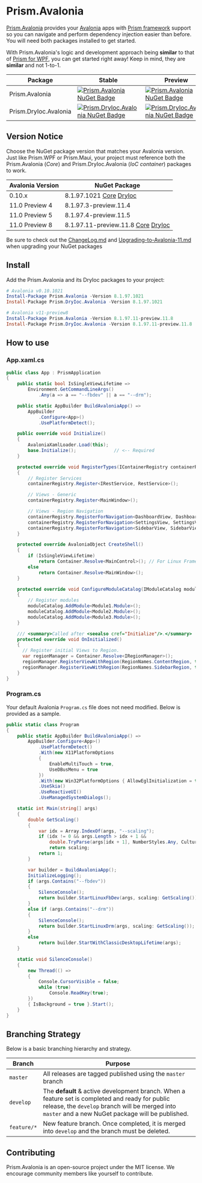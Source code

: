 # Prism.Avalonia

[Prism.Avalonia](https://github.com/AvaloniaCommunity/Prism.Avalonia) provides your [Avalonia](https://avaloniaui.net/) apps with [Prism framework](https://github.com/PrismLibrary/Prism) support so you can navigate and perform dependency injection easier than before.  You will need both packages installed to get started.

With Prism.Avalonia's logic and development approach being **similar** to that of [Prism for WPF](https://github.com/PrismLibrary/Prism/), you can get started right away! Keep in mind, they are **similar** and not 1-to-1.

| Package | Stable | Preview
|-|-|-|
| Prism.Avalonia | [![Prism.Avalonia NuGet Badge](https://buildstats.info/nuget/Prism.Avalonia?dWidth=70&includePreReleases=false)](https://www.nuget.org/packages/Prism.Avalonia/) | [![Prism.Avalonia NuGet Badge](https://buildstats.info/nuget/Prism.Avalonia?dWidth=70&includePreReleases=true)](https://www.nuget.org/packages/Prism.Avalonia/)
| Prism.DryIoc.Avalonia | [![Prism.DryIoc.Avalonia NuGet Badge](https://buildstats.info/nuget/Prism.DryIoc.Avalonia?dWidth=70&includePreReleases=false)](https://www.nuget.org/packages/Prism.DryIoc.Avalonia/) | [![Prism.DryIoc.Avalonia NuGet Badge](https://buildstats.info/nuget/Prism.DryIoc.Avalonia?dWidth=70&includePreReleases=true)](https://www.nuget.org/packages/Prism.DryIoc.Avalonia/)

## Version Notice

Choose the NuGet package version that matches your Avalonia version. Just like Prism.WPF or Prism.Maui, your project must reference both the Prism.Avalonia (_Core_) and Prism.DryIoc.Avalonia (_IoC container_) packages to work.

| Avalonia Version | NuGet Package |
|-|-|
| 0.10.x          | 8.1.97.1021 [Core](https://www.nuget.org/packages/Prism.Avalonia/8.1.97.1021) [DryIoc](https://www.nuget.org/packages/Prism.DryIoc.Avalonia/8.1.97.1021)
| 11.0 Preview 4  | 8.1.97.3-preview.11.4
| 11.0 Preview 5  | 8.1.97.4-preview.11.5
| 11.0 Preview 8  | 8.1.97.11-preview.11.8 [Core](https://www.nuget.org/packages/Prism.Avalonia/8.1.97.11000-rc1.1) [DryIoc](https://www.nuget.org/packages/Prism.DryIoc.Avalonia/8.1.97.11000-rc1.1)

Be sure to check out the [ChangeLog.md](ChangeLog.md) and [Upgrading-to-Avalonia-11.md](Upgrading-to-Avalonia-11.md) when upgrading your NuGet packages

## Install

Add the Prism.Avalonia and its DryIoc packages to your project:

```powershell
# Avalonia v0.10.1021
Install-Package Prism.Avalonia -Version 8.1.97.1021
Install-Package Prism.DryIoc.Avalonia -Version 8.1.97.1021

# Avalonia v11-preview8
Install-Package Prism.Avalonia -Version 8.1.97.11-preview.11.8
Install-Package Prism.DryIoc.Avalonia -Version 8.1.97.11-preview.11.8
```

## How to use

### App.xaml.cs

```csharp
public class App : PrismApplication
{
    public static bool IsSingleViewLifetime =>
        Environment.GetCommandLineArgs()
            .Any(a => a == "--fbdev" || a == "--drm");

    public static AppBuilder BuildAvaloniaApp() =>
        AppBuilder
            .Configure<App>()
            .UsePlatformDetect();

    public override void Initialize()
    {
        AvaloniaXamlLoader.Load(this);
        base.Initialize();              // <-- Required
    }

    protected override void RegisterTypes(IContainerRegistry containerRegistry)
    {
        // Register Services
        containerRegistry.Register<IRestService, RestService>();

        // Views - Generic
        containerRegistry.Register<MainWindow>();

        // Views - Region Navigation
        containerRegistry.RegisterForNavigation<DashboardView, DashboardViewModel>();
        containerRegistry.RegisterForNavigation<SettingsView, SettingsViewModel>();
        containerRegistry.RegisterForNavigation<SidebarView, SidebarViewModel>();
    }

    protected override AvaloniaObject CreateShell()
    {
        if (IsSingleViewLifetime)
            return Container.Resolve<MainControl>(); // For Linux Framebuffer or DRM
        else
            return Container.Resolve<MainWindow>();
    }

    protected override void ConfigureModuleCatalog(IModuleCatalog moduleCatalog)
    {
        // Register modules
        moduleCatalog.AddModule<Module1.Module>();
        moduleCatalog.AddModule<Module2.Module>();
        moduleCatalog.AddModule<Module3.Module>();
    }

    /// <summary>Called after <seealso cref="Initialize"/>.</summary>
    protected override void OnInitialized()
    {
      // Register initial Views to Region.
      var regionManager = Container.Resolve<IRegionManager>();
      regionManager.RegisterViewWithRegion(RegionNames.ContentRegion, typeof(DashboardView));
      regionManager.RegisterViewWithRegion(RegionNames.SidebarRegion, typeof(SidebarView));
    }
}
```

### Program.cs

Your default Avalonia `Program.cs` file does not need modified. Below is provided as a sample.

```csharp
public static class Program
{
    public static AppBuilder BuildAvaloniaApp() =>
        AppBuilder.Configure<App>()
            .UsePlatformDetect()
            .With(new X11PlatformOptions
            {
                EnableMultiTouch = true,
                UseDBusMenu = true
            })
            .With(new Win32PlatformOptions { AllowEglInitialization = true })
            .UseSkia()
            .UseReactiveUI()
            .UseManagedSystemDialogs();

    static int Main(string[] args)
    {
        double GetScaling()
        {
            var idx = Array.IndexOf(args, "--scaling");
            if (idx != 0 && args.Length > idx + 1 &&
                double.TryParse(args[idx + 1], NumberStyles.Any, CultureInfo.InvariantCulture, out var scaling))
                return scaling;
            return 1;
        }

        var builder = BuildAvaloniaApp();
        InitializeLogging();
        if (args.Contains("--fbdev"))
        {
            SilenceConsole();
            return builder.StartLinuxFbDev(args, scaling: GetScaling());
        }
        else if (args.Contains("--drm"))
        {
            SilenceConsole();
            return builder.StartLinuxDrm(args, scaling: GetScaling());
        }
        else
            return builder.StartWithClassicDesktopLifetime(args);
    }

    static void SilenceConsole()
    {
        new Thread(() =>
        {
            Console.CursorVisible = false;
            while (true)
                Console.ReadKey(true);
        })
        { IsBackground = true }.Start();
    }
}
```

## Branching Strategy

Below is a basic branching hierarchy and strategy.

| Branch | Purpose
|-|-|
| `master`    | All releases are tagged published using the `master` branch
| `develop`   | The **default** & active development branch. When a feature set is completed and ready for public release, the `develop` branch will be merged into `master` and a new NuGet package will be published.
| `feature/*` | New feature branch. Once completed, it is merged into `develop` and the branch must be deleted.

## Contributing

Prism.Avalonia is an open-source project under the MIT license. We encourage community members like yourself to contribute.
